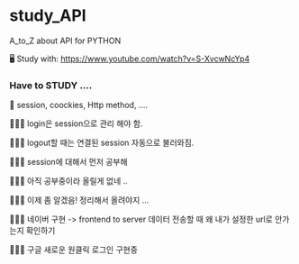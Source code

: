 # study_API
A_to_Z about API for PYTHON


🖥 Study with: https://www.youtube.com/watch?v=S-XvcwNcYp4

### Have to STUDY .... 
🤯 session, coockies, Http method, .... 

👩🏼‍💻 login은 session으로 관리 해야 함. 

👩🏼‍💻 logout할 때는 연결된 session 자동으로 불러와짐.

👩🏼‍💻 session에 대해서 먼저 공부해 

👩🏼‍💻 아직 공부중이라 올릴게 없네 .. 

👩🏼‍💻 이제 좀 알겠음! 정리해서 올려야지 ... 

👩🏼‍💻 네이버 구현 -> frontend to server 데이터 전송할 때 왜 내가 설정한 url로 안가는지 확인하기 

👩🏼‍💻 구글 새로운 원클릭 로그인 구현중 
